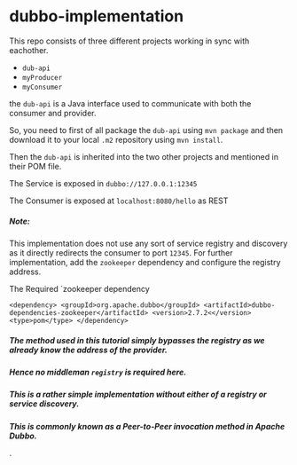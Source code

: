 # dubbo-implementation

This repo consists of three different projects working in sync with eachother.

- `dub-api`
- `myProducer`
- `myConsumer`

the `dub-api` is a Java interface used to communicate with both the consumer and provider.

So, you need to first of all package the `dub-api` using `mvn package` and then download it to your local `.m2` repository using
`mvn install`.

Then the `dub-api` is inherited into the two other projects and mentioned in their POM file.

The Service is exposed in `dubbo://127.0.0.1:12345`

The Consumer is exposed at `localhost:8080/hello` as REST

##### Note:
This implementation does not use any sort of service registry and discovery as it directly redirects the consumer to port `12345`.
For further implementation, add the `zookeeper` dependency and configure the registry address.

The Required `zookeeper dependency

`<dependency>
        <groupId>org.apache.dubbo</groupId>
        <artifactId>dubbo-dependencies-zookeeper</artifactId>
        <version>2.7.2<</version>
        <type>pom</type>
</dependency>`
        
 
 ##### The method used in this tutorial simply bypasses the registry as we already know the address of the provider.
 ##### Hence no middleman `registry` is required here.
 ##### This is a rather simple implementation without either of a registry or service discovery.
 ##### This is commonly known as a Peer-to-Peer invocation method in Apache Dubbo.
  `


